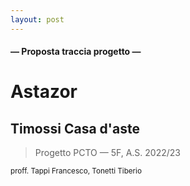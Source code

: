 ```yaml
---
layout: post
---
```

#### — Proposta traccia progetto —
# Astazor
## Timossi Casa d'aste

> Progetto PCTO — 5F, A.S. 2022/23

<small>proff. Tappi Francesco, Tonetti Tiberio</small>